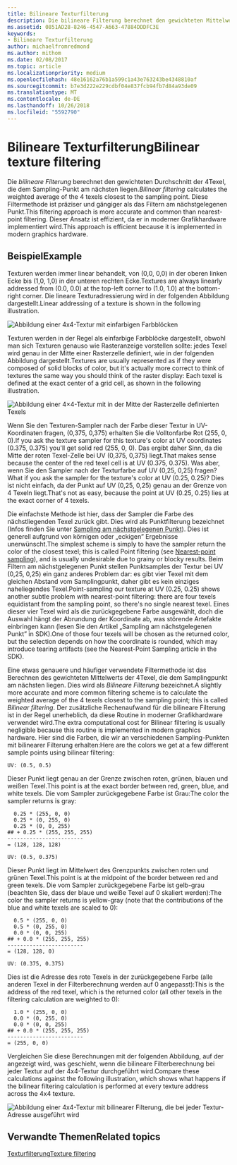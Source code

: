 ```yaml
---
title: Bilineare Texturfilterung
description: Die bilineare Filterung berechnet den gewichteten Mittelwert der 4Texel, die dem Sampling-Punkt am nächsten liegen.
ms.assetid: 0851AD28-8246-4547-A663-47884DDDFC3E
keywords:
- Bilineare Texturfilterung
author: michaelfromredmond
ms.author: mithom
ms.date: 02/08/2017
ms.topic: article
ms.localizationpriority: medium
ms.openlocfilehash: 48e16162a76b1a599c1a43e763243be4348810af
ms.sourcegitcommit: b7e3d222e229cdbf04e837fcb94fb7d84a93de09
ms.translationtype: MT
ms.contentlocale: de-DE
ms.lasthandoff: 10/26/2018
ms.locfileid: "5592790"
---
```

# <a name="bilinear-texture-filtering"></a><span data-ttu-id="de86f-104">Bilineare Texturfilterung</span><span class="sxs-lookup"><span data-stu-id="de86f-104">Bilinear texture filtering</span></span>


<span data-ttu-id="de86f-105">Die *bilineare Filterung* berechnet den gewichteten Durchschnitt der 4Texel, die dem Sampling-Punkt am nächsten liegen.</span><span class="sxs-lookup"><span data-stu-id="de86f-105">*Bilinear filtering* calculates the weighted average of the 4 texels closest to the sampling point.</span></span> <span data-ttu-id="de86f-106">Diese Filtermethode ist präziser und gängiger als das Filtern am nächstgelegenen Punkt.</span><span class="sxs-lookup"><span data-stu-id="de86f-106">This filtering approach is more accurate and common than nearest-point filtering.</span></span> <span data-ttu-id="de86f-107">Dieser Ansatz ist effizient, da er in moderner Grafikhardware implementiert wird.</span><span class="sxs-lookup"><span data-stu-id="de86f-107">This approach is efficient because it is implemented in modern graphics hardware.</span></span>


## <a name="span-idexamplespanspan-idexamplespanspan-idexamplespanexample"></a><span data-ttu-id="de86f-108"><span id="Example"></span><span id="example"></span><span id="EXAMPLE"></span>Beispiel</span><span class="sxs-lookup"><span data-stu-id="de86f-108"><span id="Example"></span><span id="example"></span><span id="EXAMPLE"></span>Example</span></span>


<span data-ttu-id="de86f-109">Texturen werden immer linear behandelt, von (0,0, 0,0) in der oberen linken Ecke bis (1,0, 1,0) in der unteren rechten Ecke.</span><span class="sxs-lookup"><span data-stu-id="de86f-109">Textures are always linearly addressed from (0.0, 0.0) at the top-left corner to (1.0, 1.0) at the bottom-right corner.</span></span> <span data-ttu-id="de86f-110">Die lineare Texturadressierung wird in der folgenden Abbildung dargestellt.</span><span class="sxs-lookup"><span data-stu-id="de86f-110">Linear addressing of a texture is shown in the following illustration.</span></span>

![Abbildung einer 4x4-Textur mit einfarbigen Farbblöcken](images/bilinear-fig7a.png)

<span data-ttu-id="de86f-112">Texturen werden in der Regel als einfarbige Farbblöcke dargestellt, obwohl man sich Texturen genauso wie Rasteranzeige vorstellen sollte: jedes Texel wird genau in der Mitte einer Rasterzelle definiert, wie in der folgenden Abbildung dargestellt.</span><span class="sxs-lookup"><span data-stu-id="de86f-112">Textures are usually represented as if they were composed of solid blocks of color, but it's actually more correct to think of textures the same way you should think of the raster display: Each texel is defined at the exact center of a grid cell, as shown in the following illustration.</span></span>

![Abbildung einer 4×4-Textur mit in der Mitte der Rasterzelle definierten Texels](images/bilinear-fig7b.png)

<span data-ttu-id="de86f-114">Wenn Sie den Texturen-Sampler nach der Farbe dieser Textur in UV-Koordinaten fragen, (0,375, 0,375) erhalten Sie die Volltonfarbe Rot (255, 0, 0).</span><span class="sxs-lookup"><span data-stu-id="de86f-114">If you ask the texture sampler for this texture's color at UV coordinates (0.375, 0.375) you'll get solid red (255, 0, 0).</span></span> <span data-ttu-id="de86f-115">Das ergibt daher Sinn, da die Mitte der roten Texel-Zelle bei UV (0,375, 0,375) liegt.</span><span class="sxs-lookup"><span data-stu-id="de86f-115">That makes sense because the center of the red texel cell is at UV (0.375, 0.375).</span></span> <span data-ttu-id="de86f-116">Was aber, wenn Sie den Sampler nach der Texturfarbe auf UV (0,25, 0,25) fragen?</span><span class="sxs-lookup"><span data-stu-id="de86f-116">What if you ask the sampler for the texture's color at UV (0.25, 0.25)?</span></span> <span data-ttu-id="de86f-117">Dies ist nicht einfach, da der Punkt auf UV (0,25, 0,25) genau an der Grenze von 4 Texeln liegt.</span><span class="sxs-lookup"><span data-stu-id="de86f-117">That's not as easy, because the point at UV (0.25, 0.25) lies at the exact corner of 4 texels.</span></span>

<span data-ttu-id="de86f-118">Die einfachste Methode ist hier, dass der Sampler die Farbe des nächstliegenden Texel zurück gibt. Dies wird als Punktfilterung bezeichnet (Infos finden Sie unter [Sampling am nächstgelegenen Punkt](nearest-point-sampling.md)). Dies ist generell aufgrund von körnigen oder „eckigen” Ergebnisse unerwünscht.</span><span class="sxs-lookup"><span data-stu-id="de86f-118">The simplest scheme is simply to have the sampler return the color of the closest texel; this is called Point filtering (see [Nearest-point sampling](nearest-point-sampling.md)), and is usually undesirable due to grainy or blocky results.</span></span> <span data-ttu-id="de86f-119">Beim Filtern am nächstgelegenen Punkt stellen Punktsamples der Textur bei UV (0,25, 0,25) ein ganz anderes Problem dar: es gibt vier Texel mit dem gleichen Abstand vom Samplingpunkt, daher gibt es kein einziges naheliegendes Texel.</span><span class="sxs-lookup"><span data-stu-id="de86f-119">Point-sampling our texture at UV (0.25, 0.25) shows another subtle problem with nearest-point filtering: there are four texels equidistant from the sampling point, so there's no single nearest texel.</span></span> <span data-ttu-id="de86f-120">Eines dieser vier Texel wird als die zurückgegebene Farbe ausgewählt, doch die Auswahl hängt der Abrundung der Koordinate ab, was störende Artefakte einbringen kann (lesen Sie den Artikel „Sampling am nächstgelegenen Punkt” in SDK).</span><span class="sxs-lookup"><span data-stu-id="de86f-120">One of those four texels will be chosen as the returned color, but the selection depends on how the coordinate is rounded, which may introduce tearing artifacts (see the Nearest-Point Sampling article in the SDK).</span></span>

<span data-ttu-id="de86f-121">Eine etwas genauere und häufiger verwendete Filtermethode ist das Berechnen des gewichteten Mittelwerts der 4Texel, die dem Samplingpunkt am nächsten liegen. Dies wird als *Bilineare Filterung* bezeichnet.</span><span class="sxs-lookup"><span data-stu-id="de86f-121">A slightly more accurate and more common filtering scheme is to calculate the weighted average of the 4 texels closest to the sampling point; this is called *Bilinear filtering*.</span></span> <span data-ttu-id="de86f-122">Der zusätzliche Rechenaufwand für die bilineare Filterung ist in der Regel unerheblich, da diese Routine in moderner Grafikhardware verwendet wird.</span><span class="sxs-lookup"><span data-stu-id="de86f-122">The extra computational cost for Bilinear filtering is usually negligible because this routine is implemented in modern graphics hardware.</span></span> <span data-ttu-id="de86f-123">Hier sind die Farben, die wir an verschiedenen Sampling-Punkten mit bilinearer Filterung erhalten:</span><span class="sxs-lookup"><span data-stu-id="de86f-123">Here are the colors we get at a few different sample points using bilinear filtering:</span></span>

```
UV: (0.5, 0.5)
```

<span data-ttu-id="de86f-124">Dieser Punkt liegt genau an der Grenze zwischen roten, grünen, blauen und weißen Texel.</span><span class="sxs-lookup"><span data-stu-id="de86f-124">This point is at the exact border between red, green, blue, and white texels.</span></span> <span data-ttu-id="de86f-125">Die vom Sampler zurückgegebene Farbe ist Grau:</span><span class="sxs-lookup"><span data-stu-id="de86f-125">The color the sampler returns is gray:</span></span>

```
  0.25 * (255, 0, 0)
  0.25 * (0, 255, 0) 
  0.25 * (0, 0, 255) 
## + 0.25 * (255, 255, 255) 
------------------------
= (128, 128, 128)
```

```
UV: (0.5, 0.375)
```

<span data-ttu-id="de86f-126">Dieser Punkt liegt im Mittelwert des Grenzpunkts zwischen roten und grünen Texel.</span><span class="sxs-lookup"><span data-stu-id="de86f-126">This point is at the midpoint of the border between red and green texels.</span></span> <span data-ttu-id="de86f-127">Die vom Sampler zurückgegebene Farbe ist gelb-grau (beachten Sie, dass der blaue und weiße Texel auf 0 skaliert werden):</span><span class="sxs-lookup"><span data-stu-id="de86f-127">The color the sampler returns is yellow-gray (note that the contributions of the blue and white texels are scaled to 0):</span></span>

```
  0.5 * (255, 0, 0)
  0.5 * (0, 255, 0) 
  0.0 * (0, 0, 255) 
## + 0.0 * (255, 255, 255) 
------------------------
= (128, 128, 0)
```

```
UV: (0.375, 0.375)
```

<span data-ttu-id="de86f-128">Dies ist die Adresse des rote Texels in der zurückgegebene Farbe (alle anderen Texel in der Filterberechnung werden auf 0 angepasst):</span><span class="sxs-lookup"><span data-stu-id="de86f-128">This is the address of the red texel, which is the returned color (all other texels in the filtering calculation are weighted to 0):</span></span>

```
  1.0 * (255, 0, 0)
  0.0 * (0, 255, 0) 
  0.0 * (0, 0, 255) 
## + 0.0 * (255, 255, 255) 
------------------------
= (255, 0, 0)
```

<span data-ttu-id="de86f-129">Vergleichen Sie diese Berechnungen mit der folgenden Abbildung, auf der angezeigt wird, was geschieht, wenn die bilineare Filterberechnung bei jeder Textur auf der 4x4-Textur durchgeführt wird.</span><span class="sxs-lookup"><span data-stu-id="de86f-129">Compare these calculations against the following illustration, which shows what happens if the bilinear filtering calculation is performed at every texture address across the 4x4 texture.</span></span>

![Abbildung einer 4x4-Textur mit bilinearer Filterung, die bei jeder Textur-Adresse ausgeführt wird](images/bilinear-fig7c.jpg)

## <a name="span-idrelated-topicsspanrelated-topics"></a><span data-ttu-id="de86f-131"><span id="related-topics"></span>Verwandte Themen</span><span class="sxs-lookup"><span data-stu-id="de86f-131"><span id="related-topics"></span>Related topics</span></span>


[<span data-ttu-id="de86f-132">Texturfilterung</span><span class="sxs-lookup"><span data-stu-id="de86f-132">Texture filtering</span></span>](texture-filtering.md)

 

 




